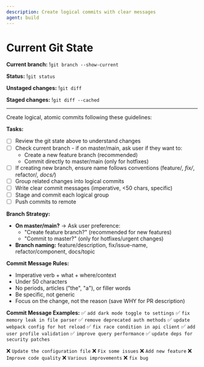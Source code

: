 ```yaml
---
description: Create logical commits with clear messages
agent: build
---
```


# Current Git State

**Current branch:**
!`git branch --show-current`

**Status:**
!`git status`

**Unstaged changes:**
!`git diff`

**Staged changes:**
!`git diff --cached`

---

Create logical, atomic commits following these guidelines:

**Tasks:**
- [ ] Review the git state above to understand changes
- [ ] Check current branch - if on master/main, ask user if they want to:
  - Create a new feature branch (recommended)
  - Commit directly to master/main (only for hotfixes)
- [ ] If creating new branch, ensure name follows conventions (feature/*, fix/*, refactor/*, docs/*)
- [ ] Group related changes into logical commits
- [ ] Write clear commit messages (imperative, <50 chars, specific)
- [ ] Stage and commit each logical group
- [ ] Push commits to remote

**Branch Strategy:**
- **On master/main?** → Ask user preference:
  - "Create feature branch?" (recommended for new features)
  - "Commit to master?" (only for hotfixes/urgent changes)
- **Branch naming:** feature/description, fix/issue-name, refactor/component, docs/topic

**Commit Message Rules:**
- Imperative verb + what + where/context
- Under 50 characters
- No periods, articles ("the", "a"), or filler words
- Be specific, not generic
- Focus on the change, not the reason (save WHY for PR description)

**Commit Message Examples:**
✅ `add dark mode toggle to settings`
✅ `fix memory leak in file parser`
✅ `remove deprecated auth methods`
✅ `update webpack config for hot reload`
✅ `fix race condition in api client`
✅ `add user profile validation`
✅ `improve query performance`
✅ `update deps for security patches`

❌ `Update the configuration file`
❌ `Fix some issues`
❌ `Add new feature`
❌ `Improve code quality`
❌ `Various improvements`
❌ `fix bug`
